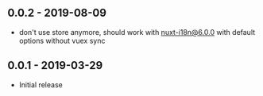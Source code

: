 ## 0.0.2 - 2019-08-09
- don't use store anymore, should work with nuxt-i18n@6.0.0 with default options without vuex sync

## 0.0.1 - 2019-03-29
- Initial release
